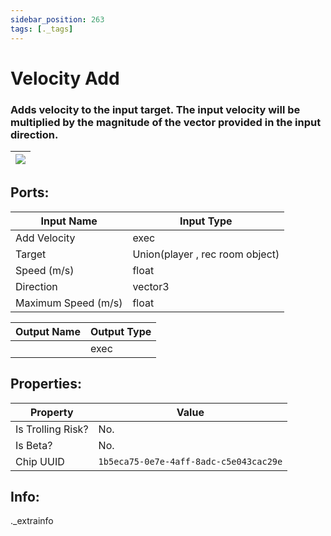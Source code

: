 ```yaml
---
sidebar_position: 263
tags: [._tags]
---
```


# Velocity Add


### Adds velocity to the input target. The input velocity will be multiplied by the magnitude of the vector provided in the input direction.

| ![](https://images-ext-2.discordapp.net/external/MPmIaQzlEPmgGWlgi-WxBBXt0Bjv_zWPkg1y1f_sy3s/https/www.recroomcircuits.com/image/circuit/absolute-value?width=206&height=108) |
|-----|

## Ports:

| Input Name | Input Type |
|-----------|-----------|
| Add Velocity | exec |
| Target | Union(player , rec room object) |
| Speed (m/s) | float |
| Direction | vector3 |
| Maximum Speed (m/s) | float |

| Output Name | Output Type |
|-----------|-----------|
|  | exec |

## Properties:

| Property  | Value |
|-------------------|-----------|
| Is Trolling Risk? | No. |
| Is Beta? | No. |
| Chip UUID | `1b5eca75-0e7e-4aff-8adc-c5e043cac29e` |

## Info:
._extrainfo